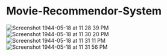 # Movie-Recommendor-System
![Screenshot 1944-05-18 at 11 28 39 PM](https://user-images.githubusercontent.com/75526119/183764897-c1660017-2399-4e4f-897f-f3553b388f6e.png)
![Screenshot 1944-05-18 at 11 30 20 PM](https://user-images.githubusercontent.com/75526119/183765494-6ffb0549-ce0c-4be6-a3a1-cb66b7c4ca38.png)
![Screenshot 1944-05-18 at 11 31 11 PM](https://user-images.githubusercontent.com/75526119/183765518-62e0f591-cbcb-407f-bef4-71d9d4e1ec00.png)
![Screenshot 1944-05-18 at 11 31 56 PM](https://user-images.githubusercontent.com/75526119/183765539-3bf305bb-e29a-4ed4-8cdf-cc4d3660b1b2.png)
